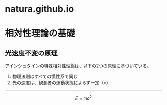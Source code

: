 # natura.github.io
# 相対性理論の基礎

## 光速度不変の原理

アインシュタインの特殊相対性理論は、以下の2つの原理に基づいている。

1. 物理法則はすべての慣性系で同じ
2. 光の速度は、観測者の運動状態によらず一定（c）

---

$$
E = mc^2
$$
